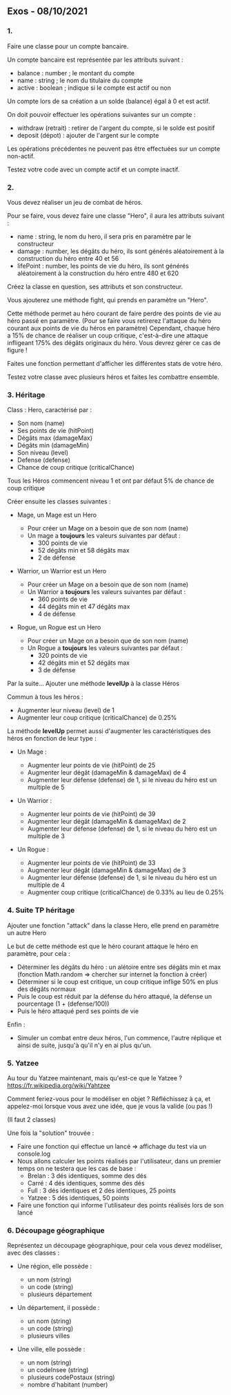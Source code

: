 ## Exos - 08/10/2021


### 1.

Faire une classe pour un compte bancaire.

Un compte bancaire est représentée par les attributs suivant :
- balance : number ; le montant du compte
- name : string ; le nom du titulaire du compte
- active : boolean ; indique si le compte est actif ou non

Un compte lors de sa création a un solde (balance) égal à 0 et est actif.

On doit pouvoir effectuer les opérations suivantes sur un compte :
- withdraw (retrait) : retirer de l'argent du compte, si le solde est positif
- deposit (dépot) : ajouter de l'argent sur le compte

Les opérations précédentes ne peuvent pas être effectuées sur un compte non-actif.

Testez votre code avec un compte actif et un compte inactif.


### 2.

Vous devez réaliser un jeu de combat de héros.

Pour se faire, vous devez faire une classe "Hero", il aura les attributs suivant :
- name : string, le nom du hero, il sera pris en paramètre par le constructeur
- damage : number, les dégâts du héro, ils sont générés aléatoirement à la construction du héro entre 40 et 56
- lifePoint : number, les points de vie du héro, ils sont générés aléatoirement à la construction du héro entre 480 et 620

Créez la classe en question, ses attributs et son constructeur.

Vous ajouterez une méthode fight, qui prends en paramètre un "Hero".

Cette méthode permet au héro courant de faire perdre des points de vie au héro passé en paramètre.
(Pour se faire vous retirerez l'attaque du héro courant aux points de vie du héros en paramètre)
Cependant, chaque héro a 15% de chance de réaliser un coup critique, c'est-à-dire une attaque infligeant 175% des dégâts originaux du héro.
Vous devrez gérer ce cas de figure !

Faites une fonction permettant d'afficher les différentes stats de votre héro.

Testez votre classe avec plusieurs héros et faites les combattre ensemble.

### 3. Héritage

Class : Hero, caractérisé par :

- Son nom (name)
- Ses points de vie (hitPoint)
- Dégâts max (damageMax)
- Dégâts min (damageMin)
- Son niveau (level)
- Defense (defense)
- Chance de coup critique (criticalChance)

Tous les Héros commencent niveau 1 et ont par défaut 5% de chance de coup critique

Créer ensuite les classes suivantes :


- Mage, un Mage est un Hero
  - Pour créer un Mage on a besoin que de son nom (name)
  - Un mage a **toujours** les valeurs suivantes par défaut :
    - 300 points de vie
    - 52 dégâts min et 58 dégâts max
    - 2 de défense



- Warrior, un Warrior est un Hero
  - Pour créer un Mage on a besoin que de son nom (name)
  - Un Warrior a **toujours** les valeurs suivantes par défaut :
    - 360 points de vie
    - 44 dégâts min et 47 dégâts max
    - 4 de défense



- Rogue, un Rogue est un Hero
  - Pour créer un Mage on a besoin que de son nom (name)
  - Un Rogue a **toujours** les valeurs suivantes par défaut :
    - 320 points de vie
    - 42 dégâts min et 52 dégâts max
    - 3 de défense



Par la suite... Ajouter une méthode **levelUp** à la classe Héros

Commun à tous les héros :
- Augmenter leur niveau (level) de 1
- Augmenter leur coup critique (criticalChance) de 0.25% 


La méthode **levelUp** permet aussi d'augmenter les caractéristiques des héros en fonction de leur type :
- Un Mage :
  - Augmenter leur points de vie (hitPoint) de 25
  - Augmenter leur dégât (damageMin & damageMax) de 4
  - Augmenter leur défense (defense) de 1, si le niveau du héro est un multiple de 5

- Un Warrior :
  - Augmenter leur points de vie (hitPoint) de 39
  - Augmenter leur dégât (damageMin & damageMax) de 2
  - Augmenter leur défense (defense) de 1, si le niveau du héro est un multiple de 3

- Un Rogue :
  - Augmenter leur points de vie (hitPoint) de 33
  - Augmenter leur dégât (damageMin & damageMax) de 3
  - Augmenter leur défense (defense) de 1, si le niveau du héro est un multiple de 4
  - Augmenter coup critique (criticalChance) de 0.33% au lieu de 0.25%


### 4. Suite TP héritage


Ajouter une fonction "attack" dans la classe Hero, elle prend en paramètre un autre Hero


Le but de cette méthode est que le héro courant attaque le héro en paramètre, pour cela :
- Déterminer les dégâts du héro : un alétoire entre ses dégâts min et max (fonction Math.random => chercher sur internet la fonction à créer)
- Déterminer si le coup est critique, un coup critique inflige 50% en plus des dégâts normaux
- Puis le coup est réduit par la défense du héro attaqué, la défense un pourcentage (1 + (defense/100))
- Puis le héro attaqué perd ses points de vie


Enfin :
- Simuler un combat entre deux héros, l'un commence, l'autre réplique et ainsi de suite, jusqu'à qu'il n'y en ai plus qu'un.


### 5. Yatzee

Au tour du Yatzee maintenant, mais qu'est-ce que le Yatzee ?  https://fr.wikipedia.org/wiki/Yahtzee

Comment feriez-vous pour le modéliser en objet ?
Réfléchissez à ça, et appelez-moi lorsque vous avez une idée, que je vous la valide (ou pas !)

(Il faut 2 classes)

Une fois la "solution" trouvée :
- Faire une fonction qui effectue un lancé => affichage du test via un console.log
- Nous allons calculer les points réalisés par l'utilisateur, dans un premier temps on ne testera que les cas de base :
    - Brelan : 3 dés identiques, somme des dés
    - Carré : 4 dés identiques, somme des dés
    - Full : 3 dés identiques et 2 dés identiques, 25 points
    - Yatzee : 5 dés identiques, 50 points
- Faire une fonction qui informe l'utilisateur des points réalisés lors de son lancé


### 6. Découpage géographique

Représentez un découpage géographique, pour cela vous devez modéliser, avec des classes :
  - Une région, elle possède :
    - un nom (string)
    - un code (string)
    - plusieurs département
    
  - Un département, il possède :
    - un nom (string)
    - un code (string)
    - plusieurs villes

  - Une ville, elle possède :
    - un nom (string)
    - un codeInsee (string)
    - plusieurs codePostaux (string)
    - nombre d'habitant (number)
  

